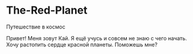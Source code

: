 # The-Red-Planet
Путешествие в космос
 
Привет!
Меня зовут Кай.
Я ещё учусь и совсем не знаю с чего начать.
Хочу растопить сердце красной планеты.
Поможешь мне?

